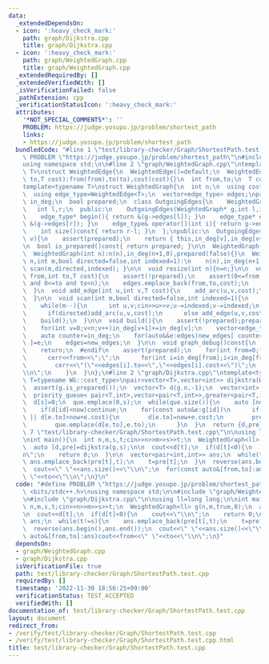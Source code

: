 ```yaml
---
data:
  _extendedDependsOn:
  - icon: ':heavy_check_mark:'
    path: graph/Dijkstra.cpp
    title: graph/Dijkstra.cpp
  - icon: ':heavy_check_mark:'
    path: graph/WeightedGraph.cpp
    title: graph/WeightedGraph.cpp
  _extendedRequiredBy: []
  _extendedVerifiedWith: []
  _isVerificationFailed: false
  _pathExtension: cpp
  _verificationStatusIcon: ':heavy_check_mark:'
  attributes:
    '*NOT_SPECIAL_COMMENTS*': ''
    PROBLEM: https://judge.yosupo.jp/problem/shortest_path
    links:
    - https://judge.yosupo.jp/problem/shortest_path
  bundledCode: "#line 1 \"test/library-checker/Graph/ShortestPath.test.cpp\"\n#define\
    \ PROBLEM \"https://judge.yosupo.jp/problem/shortest_path\"\n#include <bits/stdc++.h>\n\
    using namespace std;\n\n#line 2 \"graph/WeightedGraph.cpp\"\ntemplate<typename\
    \ T>\nstruct WeightedEdge{\n  WeightedEdge()=default;\n  WeightedEdge(int from,int\
    \ to,T cost):from(from),to(to),cost(cost){}\n  int from,to;\n  T cost;\n};\n\n\
    template<typename T>\nstruct WeightedGraph{\n  int n;\n  using cost_type=T;\n\
    \  using edge_type=WeightedEdge<T>;\n  vector<edge_type> edges;\nprivate:\n  vector<int>\
    \ in_deg;\n  bool prepared;\n  class OutgoingEdges{\n    WeightedGraph* g;\n \
    \   int l,r;\n  public:\n    OutgoingEdges(WeightedGraph* g,int l,int r):g(g),l(l),r(r){}\n\
    \    edge_type* begin(){ return &(g->edges[l]); }\n    edge_type* end(){ return\
    \ &(g->edges[r]); }\n    edge_type& operator[](int i){ return g->edges[l+i]; }\n\
    \    int size()const{ return r-l; }\n  };\npublic:\n  OutgoingEdges operator[](int\
    \ v){\n    assert(prepared);\n    return { this,in_deg[v],in_deg[v+1] };\n  }\n\
    \n  bool is_prepared()const{ return prepared; }\n\n  WeightedGraph():n(0),in_deg(1,0),prepared(false){}\n\
    \  WeightedGraph(int n):n(n),in_deg(n+1,0),prepared(false){}\n  WeightedGraph(int\
    \ n,int m,bool directed=false,int indexed=1):\n    n(n),in_deg(n+1,0),prepared(false){\
    \ scan(m,directed,indexed); }\n\n  void resize(int n){n=n;}\n\n  void add_arc(int\
    \ from,int to,T cost){\n    assert(!prepared);\n    assert(0<=from and from<n\
    \ and 0<=to and to<n);\n    edges.emplace_back(from,to,cost);\n    in_deg[from+1]++;\n\
    \  }\n  void add_edge(int u,int v,T cost){\n    add_arc(u,v,cost);\n    add_arc(v,u,cost);\n\
    \  }\n\n  void scan(int m,bool directed=false,int indexed=1){\n    edges.reserve(directed?m:2*m);\n\
    \    while(m--){\n      int u,v;cin>>u>>v;u-=indexed;v-=indexed;\n      T cost;cin>>cost;\n\
    \      if(directed)add_arc(u,v,cost);\n      else add_edge(u,v,cost);\n    }\n\
    \    build();\n  }\n\n  void build(){\n    assert(!prepared);prepared=true;\n\
    \    for(int v=0;v<n;v++)in_deg[v+1]+=in_deg[v];\n    vector<edge_type> new_edges(in_deg.back());\n\
    \    auto counter=in_deg;\n    for(auto&&e:edges)new_edges[ counter[e.from]++\
    \ ]=e;\n    edges=new_edges;\n  }\n\n  void graph_debug()const{\n  #ifndef __LOCAL\n\
    \    return;\n  #endif\n    assert(prepared);\n    for(int from=0;from<n;from++){\n\
    \      cerr<<from<<\";\";\n      for(int i=in_deg[from];i<in_deg[from+1];i++)\n\
    \        cerr<<\"(\"<<edges[i].to<<\",\"<<edges[i].cost<<\")\";\n      cerr<<\"\
    \\n\";\n    }\n  }\n};\n#line 2 \"graph/Dijkstra.cpp\"\ntemplate<typename WG,typename\
    \ T=typename WG::cost_type>\npair<vector<T>,vector<int>> dijkstra(WG&g,int s=0){\n\
    \  assert(g.is_prepared());\n  vector<T> d(g.n,-1);\n  vector<int> pre(g.n,-1);\n\
    \  priority_queue< pair<T,int>,vector<pair<T,int>>,greater<pair<T,int>>> que;\n\
    \  d[s]=0;\n  que.emplace(0,s);\n  while(que.size()){\n    auto [now,id]=que.top();que.pop();\n\
    \    if(d[id]<now)continue;\n    for(const auto&e:g[id])\n      if(d[e.to]==-1\
    \ || d[e.to]>now+e.cost){\n        d[e.to]=now+e.cost;\n        pre[e.to]=id;\n\
    \        que.emplace(d[e.to],e.to);\n      }\n  }\n  return {d,pre};\n}\n#line\
    \ 7 \"test/library-checker/Graph/ShortestPath.test.cpp\"\n\nusing ll=long long;\n\
    \nint main(){\n  int n,m,s,t;cin>>n>>m>>s>>t;\n  WeightedGraph<ll> g(n,m,true,0);\n\
    \  auto [d,pre]=dijkstra(g,s);\n\n  cout<<d[t];\n  if(d[t]<0){\n    cout<<\"\\\
    n\";\n    return 0;\n  }\n\n  vector<pair<int,int>> ans;\n  while(t!=s){\n   \
    \ ans.emplace_back(pre[t],t);\n    t=pre[t];\n  }\n  reverse(ans.begin(),ans.end());\n\
    \  cout<<\" \"<<ans.size()<<\"\\n\";\n  for(const auto&[from,to]:ans)cout<<from<<\"\
    \ \"<<to<<\"\\n\";\n}\n"
  code: "#define PROBLEM \"https://judge.yosupo.jp/problem/shortest_path\"\n#include\
    \ <bits/stdc++.h>\nusing namespace std;\n\n#include \"graph/WeightedGraph.cpp\"\
    \n#include \"graph/Dijkstra.cpp\"\n\nusing ll=long long;\n\nint main(){\n  int\
    \ n,m,s,t;cin>>n>>m>>s>>t;\n  WeightedGraph<ll> g(n,m,true,0);\n  auto [d,pre]=dijkstra(g,s);\n\
    \n  cout<<d[t];\n  if(d[t]<0){\n    cout<<\"\\n\";\n    return 0;\n  }\n\n  vector<pair<int,int>>\
    \ ans;\n  while(t!=s){\n    ans.emplace_back(pre[t],t);\n    t=pre[t];\n  }\n\
    \  reverse(ans.begin(),ans.end());\n  cout<<\" \"<<ans.size()<<\"\\n\";\n  for(const\
    \ auto&[from,to]:ans)cout<<from<<\" \"<<to<<\"\\n\";\n}"
  dependsOn:
  - graph/WeightedGraph.cpp
  - graph/Dijkstra.cpp
  isVerificationFile: true
  path: test/library-checker/Graph/ShortestPath.test.cpp
  requiredBy: []
  timestamp: '2022-11-30 18:56:25+09:00'
  verificationStatus: TEST_ACCEPTED
  verifiedWith: []
documentation_of: test/library-checker/Graph/ShortestPath.test.cpp
layout: document
redirect_from:
- /verify/test/library-checker/Graph/ShortestPath.test.cpp
- /verify/test/library-checker/Graph/ShortestPath.test.cpp.html
title: test/library-checker/Graph/ShortestPath.test.cpp
---
```

